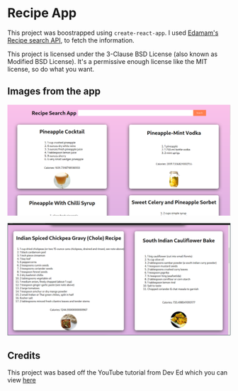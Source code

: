 # Recipe App

This project was boostrapped using `create-react-app`. I used [Edamam's Recipe search API](https://developer.edamam.com/edamam-recipe-api), to fetch the information. 

This project is licensed under the 3-Clause BSD License (also known as Modified BSD License). It's a permissive enough license like the MIT license, so do what you want.
 

## Images from the app

![](pic-selected-201012-2115-15.png)

![](pic-selected-201012-2115-55.png)

## Credits

This project was based off the YouTube tutorial from Dev Ed which you can view [here](https://youtu.be/U9T6YkEDkMo)
